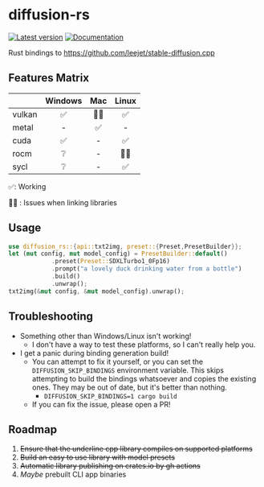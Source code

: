 # diffusion-rs
[![Latest version](https://img.shields.io/crates/v/diffusion-rs.svg)](https://crates.io/crates/diffusion-rs)
[![Documentation](https://docs.rs/diffusion-rs/badge.svg)](https://docs.rs/diffusion-rs)

Rust bindings to <https://github.com/leejet/stable-diffusion.cpp>

## Features Matrix
| | Windows | Mac | Linux |
| --- | :---: | :---: | :---: |
|vulkan| ✅️ | ⛓️‍💥 | ✅️ |
|metal| - | ✅️ | - |
|cuda| ✅️ | - | ✅️ |
|rocm| ❔️ | - | ⛓️‍💥 |
|sycl| ❔️ | - | ✅️ |

✅️: Working

⛓️‍💥 : Issues when linking libraries

## Usage 
``` rust no_run
use diffusion_rs::{api::txt2img, preset::{Preset,PresetBuilder}};
let (mut config, mut model_config) = PresetBuilder::default()
            .preset(Preset::SDXLTurbo1_0Fp16)
            .prompt("a lovely duck drinking water from a bottle")
            .build()
            .unwrap();
txt2img(&mut config, &mut model_config).unwrap();
```

## Troubleshooting

* Something other than Windows/Linux isn't working!
    * I don't have a way to test these platforms, so I can't really help you.
* I get a panic during binding generation build!
    * You can attempt to fix it yourself, or you can set the `DIFFUSION_SKIP_BINDINGS` environment variable.
      This skips attempting to build the bindings whatsoever and copies the existing ones. They may be out of date,
      but it's better than nothing.
        * `DIFFUSION_SKIP_BINDINGS=1 cargo build`
    * If you can fix the issue, please open a PR!

## Roadmap
1. ~~Ensure that the underline cpp library compiles on supported platforms~~
2. ~~Build an easy to use library with model presets~~
3. ~~Automatic library publishing on crates.io by gh actions~~
4. _Maybe_ prebuilt CLI app binaries